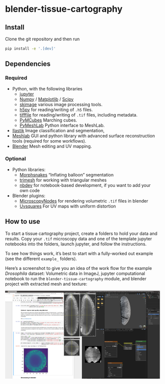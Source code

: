 # blender-tissue-cartography


<!-- WARNING: THIS FILE WAS AUTOGENERATED! DO NOT EDIT! -->

## Install

Clone the git repository and then run

``` sh
pip install -e '.[dev]'
```

## Dependencies

### Required

- Python, with the following libraries
  - [jupyter](https://jupyter.org/)
  - [Numpy](https://numpy.org/) / [Matplotlib](https://matplotlib.org/)
    / [Scipy](https://scipy.org/)
  - [skimage](https://scikit-image.org) various image processing tools.
  - [h5py](https://www.h5py.org/) for reading/writing of `.h5` files.
  - [tifffile](https://github.com/cgohlke/tifffile/) for reading/writing
    of `.tif` files, including metadata.
  - [PyMCubes](https://github.com/pmneila/PyMCubes) Marching cubes.
  - [PyMeshLab](https://pymeshlab.readthedocs.io/en/latest/index.html)
    Python interface to MeshLab.
- [Ilastik](https://www.ilastik.org/) Image classification and
  segmentation,
- [Meshlab](https://www.meshlab.net/) GUI and python library with
  advanced surface reconstruction tools (required for some workflows).
- [Blender](https://www.blender.org/) Mesh editing and UV mapping.

### Optional

- Python libraries:
  - [Morphsnakes](https://github.com/pmneila/morphsnakes) “Inflating
    balloon” segmentation
  - [trimesh](https://trimesh.org/) for working with triangular meshes
  - [nbdev](https://nbdev.fast.ai/tutorials/tutorial.html) for
    notebook-based development, if you want to add your own code
- Blender plugins:
  - [MicroscopyNodes](https://github.com/oanegros/MicroscopyNodes) for
    rendering volumetric `.tif` files in blender
  - [Uvsquares](https://github.com/Radivarig/UvSquares) For UV maps with
    uniform distortion

## How to use

To start a tissue cartography project, create a folders to hold your
data and results. Copy your `.tif` microscopy data and one of the
template jupyter notebooks into the folders, launch jupyter, and follow
the instructions.

To see how things work, it’s best to start with a fully-worked out
example (see the different `example_` folders).

Here’s a screenshot to give you an idea of the work flow for the example
*Drosophila* dataset: Volumetric data in ImageJ, jupyter computational
notebook to run the `blender-tissue-cartography` module, and blender
project with extracted mesh and texture:

![image.png](index_files/figure-commonmark/cell-5-1-image.png)

